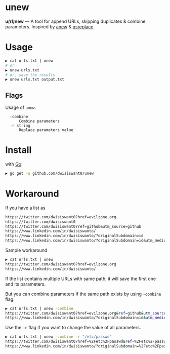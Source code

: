# unew

**u**_**(rl)**_**new** — A tool for append URLs, skipping duplicates & combine parameters. Inspired by [anew](https://github.com/tomnomnom/anew) & [qsreplace](https://github.com/tomnomnom/qsreplace).

# Usage

```bash
▶ cat urls.txt | unew
# or
▶ unew urls.txt
# or, save the results
▶ unew urls.txt output.txt
```

## Flags

Usage of `unew`:
```
  -combine
      Combine parameters
  -r string
      Replace parameters value
```

# Install

with [Go](https://golang.org/doc/install):

```bash
▶ go get -u github.com/dwisiswant0/unew
```

# Workaround

If you have a list as

```txt
https://twitter.com/dwisiswant0?href=evilzone.org
https://twitter.com/dwisiswant0
https://twitter.com/dwisiswant0?ref=github&utm_source=github
https://www.linkedin.com/in/dwisiswanto/
https://www.linkedin.com/in/dwisiswanto/?originalSubdomain=id
https://www.linkedin.com/in/dwisiswanto/?originalSubdomain=id&utm_medium=github
```

Sample workaround
```bash
▶ cat urls.txt | unew
https://twitter.com/dwisiswant0?href=evilzone.org
https://www.linkedin.com/in/dwisiswanto/
```

If the list contains multiple URLs with same path, it will save the first one and its parameters.

But you can combine parameters if the same path exists by using `-combine` flag.

```bash
▶ cat urls.txt | unew -combine
https://twitter.com/dwisiswant0?href=evilzone.org&ref=github&utm_source=github
https://www.linkedin.com/in/dwisiswanto/?originalSubdomain=id&utm_medium=github
```

Use the `-r` flag if you want to change the value of all parameters.

```bash
▶ cat urls.txt | unew -combine -r "/etc/passwd"
https://twitter.com/dwisiswant0?href=%2Fetc%2Fpasswd&ref=%2Fetc%2Fpasswd&utm_source=%2Fetc%2Fpasswd
https://www.linkedin.com/in/dwisiswanto/?originalSubdomain=%2Fetc%2Fpasswd&utm_medium=%2Fetc%2Fpasswd
```